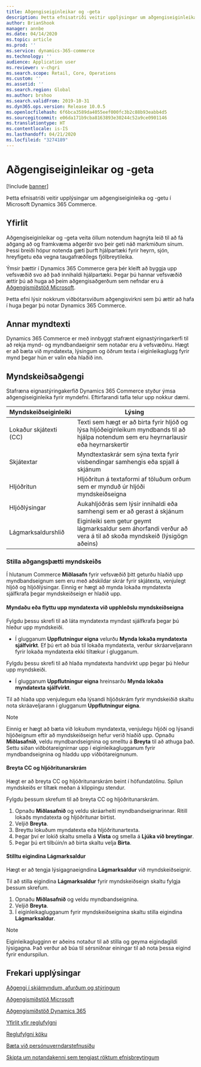 ```yaml
---
title: Aðgengiseiginleikar og -geta
description: Þetta efnisatriði veitir upplýsingar um aðgengiseiginleika og -getu í Microsoft Dynamics 365 Commerce.
author: BrianShook
manager: annbe
ms.date: 04/14/2020
ms.topic: article
ms.prod: ''
ms.service: dynamics-365-commerce
ms.technology: ''
audience: Application user
ms.reviewer: v-chgri
ms.search.scope: Retail, Core, Operations
ms.custom: ''
ms.assetid: ''
ms.search.region: Global
ms.author: brshoo
ms.search.validFrom: 2019-10-31
ms.dyn365.ops.version: Release 10.0.5
ms.openlocfilehash: 6f6bca3589da4055eef000fc3b2c88b93eabb4d5
ms.sourcegitcommit: e06da171b9cba8163893e30244c52a9ce0901146
ms.translationtype: HT
ms.contentlocale: is-IS
ms.lasthandoff: 04/21/2020
ms.locfileid: "3274189"
---
```

# <a name="accessibility-features-and-capabilities"></a>Aðgengiseiginleikar og -geta


[!include [banner](includes/banner.md)]

Þetta efnisatriði veitir upplýsingar um aðgengiseiginleika og -getu í Microsoft Dynamics 365 Commerce.

## <a name="overview"></a>Yfirlit

Aðgengiseiginleikar og -geta veita öllum notendum hagnýta leið til að fá aðgang að og framkvæma aðgerðir svo þeir geti náð markmiðum sínum. Þessi breiði hópur notenda gæti þurft hjálpartæki fyrir heyrn, sjón, hreyfigetu eða vegna taugafræðilegs fjölbreytileika.

Ýmsir þættir í Dynamics 365 Commerce gera þér kleift að byggja upp vefsvæðið svo að það innihaldi hjálpartæki. Þegar þú hannar vefsvæðið ættir þú að huga að þeim aðgengisaðgerðum sem nefndar eru á [Aðgengismiðstöð Microsoft](https://www.microsoft.com/accessibility). 

Þetta efni lýsir nokkrum viðbótarsviðum aðgengisvirkni sem þú ættir að hafa í huga þegar þú notar Dynamics 365 Commerce.

## <a name="image-alt-text"></a>Annar myndtexti

Dynamics 365 Commerce er með innbyggt stafrænt eignastýringarkerfi til að rekja mynd- og myndbandaeignir sem notaðar eru á vefsvæðinu. Hægt er að bæta við myndatexta, lýsingum og öðrum texta í eiginleikaglugg fyrir mynd þegar hún er valin eða hlaðið inn.

## <a name="video-accessibility"></a>Myndskeiðsaðgengi

Stafræna eignastýringakerfið Dynamics 365 Commerce styður ýmsa aðgengiseiginleika fyrir myndefni. Eftirfarandi tafla telur upp nokkur dæmi.

| Myndskeiðseiginleiki               | Lýsing |
|-----------------------------|-------------|
| Lokaður skjátexti (CC)      | Texti sem hægt er að birta fyrir hljóð og lýsa hljóðeiginleikum myndbands til að hjálpa notendum sem eru heyrnarlausir eða heyrnarskertir |
| Skjátextar                   | Myndtextaskrár sem sýna texta fyrir vísbendingar samhengis eða spjall á skjánum |
| Hljóðritun           | Hljóðritun á textaformi af töluðum orðum sem er mynduð úr hljóði myndskeiðseigna |
| Hljóðlýsingar           | Aukahljóðrás sem lýsir innihaldi eða samhengi sem er að gerast á skjánum |
| Lágmarksaldurshlið            | Eiginleiki sem getur geymt lágmarksaldur sem áhorfandi verður að vera á til að skoða myndskeið (lýsigögn aðeins) |

### <a name="configure-video-accessibility-elements"></a>Stilla aðgangsþætti myndskeiðs

Í hlutanum Commerce **Miðlasafn** fyrir vefsvæðið þitt geturðu hlaðið upp myndbandseignum sem eru með aðskildar skrár fyrir skjátexta, venjulegt hljóð og hljóðlýsingar. Einnig er hægt að mynda lokaða myndatexta sjálfkrafa þegar myndskeiðseign er hlaðið upp.

#### <a name="generate-or-upload-closed-caption-files-during-video-asset-upload"></a>Myndaðu eða flyttu upp myndatexta við upphleðslu myndskeiðseigna

Fylgdu þessu skrefi til að láta myndatexta myndast sjálfkrafa þegar þú hleður upp myndskeiði.

- Í glugganum **Uppflutningur eigna** velurðu **Mynda lokaða myndatexta sjálfvirkt**. Ef þú ert að búa til lokaða myndatexta, verður skráarveljarann fyrir lokaða myndatexta ekki tiltækur í glugganum.

Fylgdu þessu skrefi til að hlaða myndatexta handvirkt upp þegar þú hleður upp myndskeiði.

- Í glugganum **Uppflutningur eigna** hreinsarðu **Mynda lokaða myndatexta sjálfvirkt**.

Til að hlaða upp venjulegum eða lýsandi hljóðskrám fyrir myndskeiðið skaltu nota skráaveljarann í glugganum **Uppflutningur eigna**.

> [!NOTE]
> Einnig er hægt að bæta við lokuðum myndatexta, venjulegu hljóði og lýsandi hljóðeignum eftir að myndskeiðseign hefur verið hlaðið upp. Opnaðu **Miðlasafnið**, veldu myndbandseignina og smelltu á **Breyta** til að athuga það. Settu síðan viðbótareignirnar upp í eiginleikaglugganum fyrir myndbandseignina og hladdu upp viðbótareignunum.

#### <a name="edit-cc-and-audio-transcript-files"></a>Breyta CC og hljóðritunarskrám

Hægt er að breyta CC og hljóðritunarskrám beint í höfundatólinu. Spilun myndskeiðs er tiltæk meðan á klippingu stendur.

Fylgdu þessum skrefum til að breyta CC og hljóðritunarskrám.

1. Opnaðu **Miðlasafnið** og veldu skráarheiti myndbandseignarinnar. Ritill lokaðs myndatexta og hljóðritunar birtist.
1. Veljið **Breyta**.
1. Breyttu lokuðum myndatexta eða hljóðritunartexta.
1. Þegar því er lokið skaltu smella á **Vista** og smella á **Ljúka við breytingar**.
1. Þegar þú ert tilbúin/n að birta skaltu velja **Birta**.

#### <a name="set-the-minimum-age-attribute"></a>Stilltu eigindina Lágmarksaldur

Hægt er að tengja lýsigagnaeigndina **Lágmarksaldur** við myndskeiðseignir.

Til að stilla eigindina **Lágmarksaldur** fyrir myndskeiðseign skaltu fylgja þessum skrefum.

1. Opnaðu **Miðlasafnið** og veldu myndbandseignina.
1. Veljið **Breyta**.
1. Í eiginleikaglugganum fyrir myndskeiðseignina skaltu stilla eigindina **Lágmarksaldur**.

> [!NOTE]
> Eiginleikaglugginn er aðeins notaður til að stilla og geyma eigindagildi lýsigagna. Það verður að búa til sérsniðnar einingar til að nota þessa eigind fyrir endurspilun.

## <a name="additional-resources"></a>Frekari upplýsingar

[Aðgengi í skjámyndum, afurðum og stýringum](https://docs.microsoft.com/dynamics365/unified-operations/dev-itpro/user-interface/enable-accessibility)

[Aðgengismiðstöð Microsoft](https://www.microsoft.com/accessibility)

[Aðgengismiðstöð Dynamics 365](https://docs.microsoft.com/dynamics365/get-started/accessibility/index)

[Yfirlit yfir reglufylgni](compliance-overview.md)

[Reglufylgni köku](cookie-compliance.md)

[Bæta við persónuverndarstefnusíðu](add-privacy-page.md)

[Skipta um notandakenni sem tengjast röktum efnisbreytingum](replace-IDs-tracked-changes.md)
